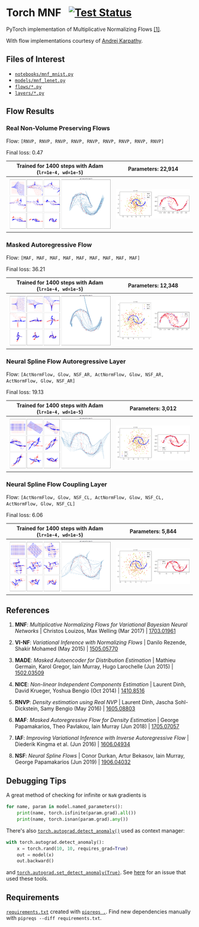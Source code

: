 # Torch MNF &nbsp; [![Test Status](https://github.com/janosh/torch-mnf/workflows/tests/badge.svg)](https://github.com/janosh/torch-mnf/actions)

PyTorch implementation of Multiplicative Normalizing Flows [[1]](#mnf-bnn).

With flow implementations courtesy of [Andrej Karpathy](https://github.com/karpathy/pytorch-normalizing-flows).

## Files of Interest

- [`notebooks/mnf_mnist.py`](torch_mnf/notebooks/mnf_mnist.py)
- [`models/mnf_lenet.py`](torch_mnf/models/mnf_lenet.py)
- [`flows/*.py`](torch_mnf/flows)
- [`layers/*.py`](torch_mnf/layers)

## Flow Results

### Real Non-Volume Preserving Flows

Flow: `[RNVP, RNVP, RNVP, RNVP, RNVP, RNVP, RNVP, RNVP, RNVP]`

Final loss: 0.47

| Trained for 1400 steps with Adam (`lr=1e-4, wd=1e-5`) | Parameters: 22,914                                        |
| ----------------------------------------------------- | --------------------------------------------------------- |
| ![RNVP Point Flow](results/rnvp/moons/point-flow.png) | ![RNVP x to 2 and z to x](results/rnvp/moons/z2x+x2z.png) |

### Masked Autoregressive Flow

Flow: `[MAF, MAF, MAF, MAF, MAF, MAF, MAF, MAF, MAF]`

Final loss: 36.21

| Trained for 1400 steps with Adam (`lr=1e-4, wd=1e-5`) | Parameters: 12,348                                      |
| ----------------------------------------------------- | ------------------------------------------------------- |
| ![MAF Point Flow](results/maf/moons/point-flow.png)   | ![MAF x to 2 and z to x](results/maf/moons/z2x+x2z.png) |

### Neural Spline Flow Autoregressive Layer

Flow: `[ActNormFlow, Glow, NSF_AR, ActNormFlow, Glow, NSF_AR, ActNormFlow, Glow, NSF_AR]`

Final loss: 19.13

| Trained for 1400 steps with Adam (`lr=1e-4, wd=1e-5`)     | Parameters: 3,012                                             |
| --------------------------------------------------------- | ------------------------------------------------------------- |
| ![NSF-AR Point Flow](results/nsf_ar/moons/point-flow.png) | ![NSF-AR x to 2 and z to x](results/nsf_ar/moons/z2x+x2z.png) |

### Neural Spline Flow Coupling Layer

Flow: `[ActNormFlow, Glow, NSF_CL, ActNormFlow, Glow, NSF_CL, ActNormFlow, Glow, NSF_CL]`

Final loss: 6.06

| Trained for 1400 steps with Adam (`lr=1e-4, wd=1e-5`)     | Parameters: 5,844                                             |
| --------------------------------------------------------- | ------------------------------------------------------------- |
| ![NSF-CL Point Flow](results/nsf_cl/moons/point-flow.png) | ![NSF-CL x to 2 and z to x](results/nsf_cl/moons/z2x+x2z.png) |

## References

1. <a id="mnf-bnn"></a> **MNF**: _Multiplicative Normalizing Flows for Variational Bayesian Neural Networks_ | Christos Louizos, Max Welling (Mar 2017) | [1703.01961](https://arxiv.org/abs/1703.01961)

2. <a id="vi-nf"></a> **VI-NF**: _Variational Inference with Normalizing Flows_ | Danilo Rezende, Shakir Mohamed (May 2015) | [1505.05770](https://arxiv.org/abs/1505.05770)

3. <a id="made"></a> **MADE**: _Masked Autoencoder for Distribution Estimation_ | Mathieu Germain, Karol Gregor, Iain Murray, Hugo Larochelle (Jun 2015) | [1502.03509](https://arxiv.org/abs/1502.03509)

4. <a id="nice"></a> **NICE**: _Non-linear Independent Components Estimation_ | Laurent Dinh, David Krueger, Yoshua Bengio (Oct 2014) | [1410.8516](https://arxiv.org/abs/1410.8516)

5. <a id="rnvp"></a> **RNVP**: _Density estimation using Real NVP_ | Laurent Dinh, Jascha Sohl-Dickstein, Samy Bengio (May 2016) | [1605.08803](https://arxiv.org/abs/1605.08803)

6. <a id="maf"></a> **MAF**: _Masked Autoregressive Flow for Density Estimation_ | George Papamakarios, Theo Pavlakou, Iain Murray (Jun 2018) | [1705.07057](https://arxiv.org/abs/1705.07057)

7. <a id="iaf"></a> **IAF**: _Improving Variational Inference with Inverse Autoregressive Flow_ | Diederik Kingma et al. (Jun 2016) | [1606.04934](https://arxiv.org/abs/1606.04934)

8. <a id="nsf"></a> **NSF**: _Neural Spline Flows_ | Conor Durkan, Artur Bekasov, Iain Murray, George Papamakarios (Jun 2019) | [1906.04032](https://arxiv.org/abs/1906.04032)

## Debugging Tips

A great method of checking for infinite or `NaN` gradients is

```py
for name, param in model.named_parameters():
    print(name, torch.isfinite(param.grad).all())
    print(name, torch.isnan(param.grad).any())
```

There's also [`torch.autograd.detect_anomaly()`](https://pytorch.org/docs/stable/autograd.html#torch.autograd.detect_anomaly) used as context manager:

```py
with torch.autograd.detect_anomaly():
    x = torch.rand(10, 10, requires_grad=True)
    out = model(x)
    out.backward()
```

and [`torch.autograd.set_detect_anomaly(True)`](https://pytorch.org/docs/stable/autograd.html#torch.autograd.set_detect_anomaly). See [here](https://discuss.pytorch.org/t/87594) for an issue that used these tools.

## Requirements

[`requirements.txt`](requirements.txt) created with [`pipreqs .`](https://github.com/bndr/pipreqs). Find new dependencies manually with `pipreqs --diff requirements.txt`.
